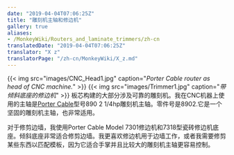 ```yaml
---
date: "2019-04-04T07:06:25Z"
title: "雕刻机主轴和修边机"
gallery: true
aliases:
- /MonkeyWiki/Routers_and_laminate_trimmers/zh-cn
translatedDate: "2019-04-04T07:06:25Z"
translator: "X z"
translatorPage: "/zh-cn/MonkeyWiki/X_z.md"
---
```

{{< img src="images/CNC_Head1.jpg" caption="_Porter Cable router as head of CNC machine._" >}}
{{< img src="images/Trimmer1.jpg" caption="_带倾斜底座的修边机_" >}}
板芯构建的大部分涉及可靠的雕刻机。我在CNC机器上使用的主轴是[Porter Cable](http://www.portercable.com/)型号890 2 1/4hp雕刻机主轴。零件号是8902.它是一个坚固的雕刻机主轴，也非常适用。

对于修剪边墙，我使用Porter Cable Model 7301修边机和7318型瓷砖修边机底座。倾斜底座非常适合修剪边墙。我更喜欢修边机用于边墙工作，或者我需要修剪某些东西以匹配模板，因为它适合手掌并且比较大的雕刻机主轴更容易控制。



